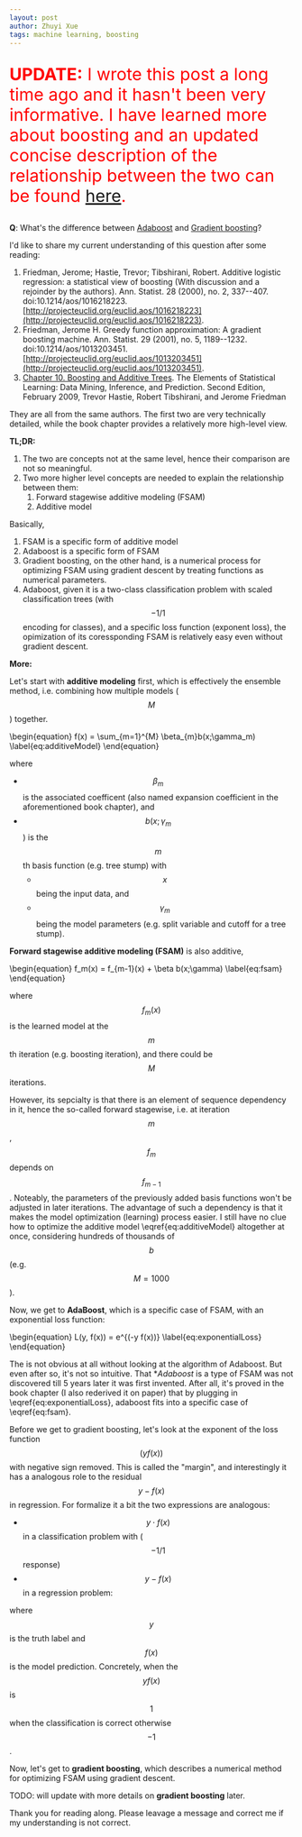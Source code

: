 ```yaml
---
layout: post
author: Zhuyi Xue
tags: machine learning, boosting
---
```


<script type="text/x-mathjax-config">
MathJax.Hub.Config({
  TeX: { equationNumbers: { autoNumber: "AMS" } }
  
});
</script>

<p style="color:red; font-size:30px;"><strong>UPDATE:</strong> I wrote this post
a long time ago and it hasn't been very informative. I have learned more about
boosting and an updated concise description of the relationship between the two
can be found <a href="/2018/10/15/Gradient-boosting-vs-Adaboost">here</a>.</p>


**Q**: What's the difference between [Adaboost](https://en.wikipedia.org/wiki/AdaBoost)
and [Gradient boosting](https://en.wikipedia.org/wiki/Gradient_boosting)?

I'd like to share my current understanding of this question after some reading:

1. Friedman, Jerome; Hastie, Trevor; Tibshirani, Robert. Additive logistic regression: a statistical view of boosting (With discussion and a rejoinder by the authors). Ann. Statist. 28 (2000), no. 2, 337--407. doi:10.1214/aos/1016218223. [http://projecteuclid.org/euclid.aos/1016218223](http://projecteuclid.org/euclid.aos/1016218223).
1. Friedman, Jerome H. Greedy function approximation: A gradient boosting machine. Ann. Statist. 29 (2001), no. 5, 1189--1232. doi:10.1214/aos/1013203451. [http://projecteuclid.org/euclid.aos/1013203451](http://projecteuclid.org/euclid.aos/1013203451).
1. [Chapter 10. Boosting and Additive Trees](https://statweb.stanford.edu/~tibs/ElemStatLearn/). The Elements of Statistical Learning: Data Mining, Inference, and Prediction. Second Edition, February 2009, Trevor Hastie, Robert Tibshirani, and Jerome Friedman

They are all from the same authors. The first two are very technically
detailed, while the book chapter provides a relatively more high-level view.

**TL;DR:**

1. The two are concepts not at the same level, hence their comparison are not so meaningful.
2. Two more higher level concepts are needed to explain the relationship between
   them: 
   1. Forward stagewise additive modeling (FSAM)
   1. Additive model

Basically, 

1. FSAM is a specific form of additive model
1. Adaboost is a specific form of FSAM
1. Gradient boosting, on the other hand, is a numerical process for optimizing
   FSAM using gradient descent by treating functions as numerical parameters.
1. Adaboost, given it is a two-class classification problem with scaled
   classification trees (with $$-1/1$$ encoding for classes), and a specific
   loss function (exponent loss), the opimization of its coressponding FSAM is
   relatively easy even without gradient descent.

**More:**

Let's start with **additive modeling** first, which is effectively the
ensemble method, i.e. combining how multiple models ($$M$$) together.

\begin{equation}
    f(x) = \sum_{m=1}^{M} \beta_{m}b(x;\gamma_m)
    \label{eq:additiveModel}
\end{equation}

where 

* $$\beta_m$$ is the associated coefficent (also named expansion coefficient in
the aforementioned book chapter), and
* $$b(x;\gamma_m$$) is the $$m$$th basis function (e.g. tree stump) with
  * $$x$$ being the input data, and 
  * $$\gamma_m$$ being the model parameters (e.g. split variable and cutoff for a
    tree stump).

**Forward stagewise additive modeling (FSAM)** is also additive,

\begin{equation}
    f_m(x) = f_{m-1}(x) + \beta b(x;\gamma)
    \label{eq:fsam}
\end{equation}

where $$f_m(x)$$ is the learned model at the $$m$$th iteration (e.g. boosting
iteration), and there could be $$M$$ iterations.

However, its sepcialty is that there is an element of sequence dependency in it,
hence the so-called forward stagewise, i.e. at iteration $$m$$, $$f_m$$ depends
on $$f_{m-1}$$. Noteably, the parameters of the previously added basis functions
won't be adjusted in later iterations. The advantage of such a dependency is
that it makes the model optimization (learning) process easier. I still have no
clue how to optimize the additive model \eqref{eq:additiveModel} altogether at
once, considering hundreds of thousands of $$b$$ (e.g. $$M=1000$$).

Now, we get to **AdaBoost**, which is a specific case of FSAM, with an
exponential loss function:

\begin{equation}
    L(y, f(x)) = e^{(-y f(x))}
    \label{eq:exponentialLoss}
\end{equation}

The is not obvious at all without looking at the algorithm of Adaboost. But even
after so, it's not so intuitive. That **Adaboost* is a type of FSAM was not
discovered till 5 years later it was first invented. After all, it's proved in
the book chapter (I also rederived it on paper) that by plugging in
\eqref{eq:exponentialLoss}, adaboost fits into a specific case of
\eqref{eq:fsam}.

Before we get to gradient boosting, let's look at the exponent of the loss
function $$(y f(x))$$ with negative sign removed. This is called the "margin",
and interestingly it has a analogous role to the residual $$y - f(x)$$ in
regression. For formalize it a bit the two expressions are analogous:

* $$y \cdot f(x)$$ in a classification problem with ($$-1/1$$ response)
* $$y - f(x)$$ in a regression problem: 

where $$y$$ is the truth label and $$f(x)$$ is the model prediction. Concretely,
when the $$y f(x)$$ is $$1$$ when the classification is correct otherwise
$$-1$$.

Now, let's get to **gradient boosting**, which describes a numerical method for
optimizing FSAM using gradient descent. 

TODO: will update with more details on **gradient boosting** later.


Thank you for reading along. Please leavage a message and correct me if my
understanding is not correct.

<!-- (This is a tricky part that I still don't understand well, how to do -->
<!-- optimization on the function space?) -->

<!-- This is very generic a name, FYI, other common loss functions include accuray, -->
<!-- binomial deviance (aka. cross-entroy), and squared error. Figure 10.4 in the -->
<!-- book chapter has a comparison of them, and it explains -->
